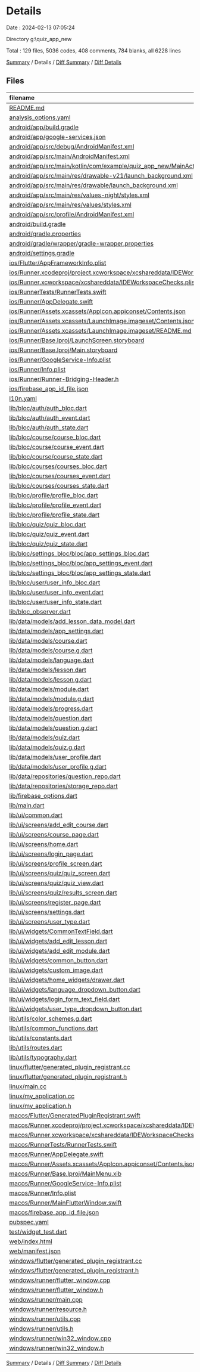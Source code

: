 # Details

Date : 2024-02-13 07:05:24

Directory g:\\quiz_app_new

Total : 129 files,  5036 codes, 408 comments, 784 blanks, all 6228 lines

[Summary](results.md) / Details / [Diff Summary](diff.md) / [Diff Details](diff-details.md)

## Files
| filename | language | code | comment | blank | total |
| :--- | :--- | ---: | ---: | ---: | ---: |
| [README.md](/README.md) | Markdown | 10 | 0 | 7 | 17 |
| [analysis_options.yaml](/analysis_options.yaml) | YAML | 3 | 22 | 4 | 29 |
| [android/app/build.gradle](/android/app/build.gradle) | Gradle | 52 | 5 | 12 | 69 |
| [android/app/google-services.json](/android/app/google-services.json) | JSON | 86 | 0 | 0 | 86 |
| [android/app/src/debug/AndroidManifest.xml](/android/app/src/debug/AndroidManifest.xml) | XML | 3 | 4 | 1 | 8 |
| [android/app/src/main/AndroidManifest.xml](/android/app/src/main/AndroidManifest.xml) | XML | 27 | 6 | 1 | 34 |
| [android/app/src/main/kotlin/com/example/quiz_app_new/MainActivity.kt](/android/app/src/main/kotlin/com/example/quiz_app_new/MainActivity.kt) | Kotlin | 4 | 0 | 3 | 7 |
| [android/app/src/main/res/drawable-v21/launch_background.xml](/android/app/src/main/res/drawable-v21/launch_background.xml) | XML | 4 | 7 | 2 | 13 |
| [android/app/src/main/res/drawable/launch_background.xml](/android/app/src/main/res/drawable/launch_background.xml) | XML | 4 | 7 | 2 | 13 |
| [android/app/src/main/res/values-night/styles.xml](/android/app/src/main/res/values-night/styles.xml) | XML | 9 | 9 | 1 | 19 |
| [android/app/src/main/res/values/styles.xml](/android/app/src/main/res/values/styles.xml) | XML | 9 | 9 | 1 | 19 |
| [android/app/src/profile/AndroidManifest.xml](/android/app/src/profile/AndroidManifest.xml) | XML | 3 | 4 | 1 | 8 |
| [android/build.gradle](/android/build.gradle) | Gradle | 26 | 0 | 5 | 31 |
| [android/gradle.properties](/android/gradle.properties) | Properties | 3 | 0 | 1 | 4 |
| [android/gradle/wrapper/gradle-wrapper.properties](/android/gradle/wrapper/gradle-wrapper.properties) | Properties | 5 | 0 | 1 | 6 |
| [android/settings.gradle](/android/settings.gradle) | Gradle | 24 | 0 | 6 | 30 |
| [ios/Flutter/AppFrameworkInfo.plist](/ios/Flutter/AppFrameworkInfo.plist) | XML | 26 | 0 | 1 | 27 |
| [ios/Runner.xcodeproj/project.xcworkspace/xcshareddata/IDEWorkspaceChecks.plist](/ios/Runner.xcodeproj/project.xcworkspace/xcshareddata/IDEWorkspaceChecks.plist) | XML | 8 | 0 | 1 | 9 |
| [ios/Runner.xcworkspace/xcshareddata/IDEWorkspaceChecks.plist](/ios/Runner.xcworkspace/xcshareddata/IDEWorkspaceChecks.plist) | XML | 8 | 0 | 1 | 9 |
| [ios/RunnerTests/RunnerTests.swift](/ios/RunnerTests/RunnerTests.swift) | Swift | 7 | 2 | 4 | 13 |
| [ios/Runner/AppDelegate.swift](/ios/Runner/AppDelegate.swift) | Swift | 12 | 0 | 2 | 14 |
| [ios/Runner/Assets.xcassets/AppIcon.appiconset/Contents.json](/ios/Runner/Assets.xcassets/AppIcon.appiconset/Contents.json) | JSON | 122 | 0 | 1 | 123 |
| [ios/Runner/Assets.xcassets/LaunchImage.imageset/Contents.json](/ios/Runner/Assets.xcassets/LaunchImage.imageset/Contents.json) | JSON | 23 | 0 | 1 | 24 |
| [ios/Runner/Assets.xcassets/LaunchImage.imageset/README.md](/ios/Runner/Assets.xcassets/LaunchImage.imageset/README.md) | Markdown | 3 | 0 | 2 | 5 |
| [ios/Runner/Base.lproj/LaunchScreen.storyboard](/ios/Runner/Base.lproj/LaunchScreen.storyboard) | XML | 36 | 1 | 1 | 38 |
| [ios/Runner/Base.lproj/Main.storyboard](/ios/Runner/Base.lproj/Main.storyboard) | XML | 25 | 1 | 1 | 27 |
| [ios/Runner/GoogleService-Info.plist](/ios/Runner/GoogleService-Info.plist) | XML | 30 | 0 | 0 | 30 |
| [ios/Runner/Info.plist](/ios/Runner/Info.plist) | XML | 49 | 0 | 1 | 50 |
| [ios/Runner/Runner-Bridging-Header.h](/ios/Runner/Runner-Bridging-Header.h) | C++ | 1 | 0 | 1 | 2 |
| [ios/firebase_app_id_file.json](/ios/firebase_app_id_file.json) | JSON | 7 | 0 | 0 | 7 |
| [l10n.yaml](/l10n.yaml) | YAML | 3 | 0 | 0 | 3 |
| [lib/bloc/auth/auth_bloc.dart](/lib/bloc/auth/auth_bloc.dart) | Dart | 167 | 6 | 16 | 189 |
| [lib/bloc/auth/auth_event.dart](/lib/bloc/auth/auth_event.dart) | Dart | 12 | 0 | 8 | 20 |
| [lib/bloc/auth/auth_state.dart](/lib/bloc/auth/auth_state.dart) | Dart | 21 | 0 | 14 | 35 |
| [lib/bloc/course/course_bloc.dart](/lib/bloc/course/course_bloc.dart) | Dart | 36 | 1 | 8 | 45 |
| [lib/bloc/course/course_event.dart](/lib/bloc/course/course_event.dart) | Dart | 8 | 0 | 5 | 13 |
| [lib/bloc/course/course_state.dart](/lib/bloc/course/course_state.dart) | Dart | 10 | 0 | 9 | 19 |
| [lib/bloc/courses/courses_bloc.dart](/lib/bloc/courses/courses_bloc.dart) | Dart | 164 | 3 | 26 | 193 |
| [lib/bloc/courses/courses_event.dart](/lib/bloc/courses/courses_event.dart) | Dart | 27 | 0 | 15 | 42 |
| [lib/bloc/courses/courses_state.dart](/lib/bloc/courses/courses_state.dart) | Dart | 18 | 0 | 15 | 33 |
| [lib/bloc/profile/profile_bloc.dart](/lib/bloc/profile/profile_bloc.dart) | Dart | 54 | 0 | 10 | 64 |
| [lib/bloc/profile/profile_event.dart](/lib/bloc/profile/profile_event.dart) | Dart | 9 | 0 | 3 | 12 |
| [lib/bloc/profile/profile_state.dart](/lib/bloc/profile/profile_state.dart) | Dart | 26 | 0 | 9 | 35 |
| [lib/bloc/quiz/quiz_bloc.dart](/lib/bloc/quiz/quiz_bloc.dart) | Dart | 65 | 3 | 15 | 83 |
| [lib/bloc/quiz/quiz_event.dart](/lib/bloc/quiz/quiz_event.dart) | Dart | 12 | 0 | 7 | 19 |
| [lib/bloc/quiz/quiz_state.dart](/lib/bloc/quiz/quiz_state.dart) | Dart | 21 | 0 | 9 | 30 |
| [lib/bloc/settings_bloc/bloc/app_settings_bloc.dart](/lib/bloc/settings_bloc/bloc/app_settings_bloc.dart) | Dart | 55 | 0 | 17 | 72 |
| [lib/bloc/settings_bloc/bloc/app_settings_event.dart](/lib/bloc/settings_bloc/bloc/app_settings_event.dart) | Dart | 9 | 0 | 6 | 15 |
| [lib/bloc/settings_bloc/bloc/app_settings_state.dart](/lib/bloc/settings_bloc/bloc/app_settings_state.dart) | Dart | 24 | 0 | 7 | 31 |
| [lib/bloc/user/user_info_bloc.dart](/lib/bloc/user/user_info_bloc.dart) | Dart | 58 | 1 | 13 | 72 |
| [lib/bloc/user/user_info_event.dart](/lib/bloc/user/user_info_event.dart) | Dart | 4 | 0 | 3 | 7 |
| [lib/bloc/user/user_info_state.dart](/lib/bloc/user/user_info_state.dart) | Dart | 11 | 1 | 8 | 20 |
| [lib/bloc_observer.dart](/lib/bloc_observer.dart) | Dart | 24 | 0 | 4 | 28 |
| [lib/data/models/add_lesson_data_model.dart](/lib/data/models/add_lesson_data_model.dart) | Dart | 14 | 0 | 7 | 21 |
| [lib/data/models/app_settings.dart](/lib/data/models/app_settings.dart) | Dart | 27 | 0 | 6 | 33 |
| [lib/data/models/course.dart](/lib/data/models/course.dart) | Dart | 36 | 0 | 12 | 48 |
| [lib/data/models/course.g.dart](/lib/data/models/course.g.dart) | Dart | 26 | 4 | 7 | 37 |
| [lib/data/models/language.dart](/lib/data/models/language.dart) | Dart | 33 | 0 | 10 | 43 |
| [lib/data/models/lesson.dart](/lib/data/models/lesson.dart) | Dart | 34 | 0 | 8 | 42 |
| [lib/data/models/lesson.g.dart](/lib/data/models/lesson.g.dart) | Dart | 24 | 4 | 7 | 35 |
| [lib/data/models/module.dart](/lib/data/models/module.dart) | Dart | 31 | 0 | 8 | 39 |
| [lib/data/models/module.g.dart](/lib/data/models/module.g.dart) | Dart | 20 | 4 | 7 | 31 |
| [lib/data/models/progress.dart](/lib/data/models/progress.dart) | Dart | 5 | 2 | 2 | 9 |
| [lib/data/models/question.dart](/lib/data/models/question.dart) | Dart | 53 | 0 | 10 | 63 |
| [lib/data/models/question.g.dart](/lib/data/models/question.g.dart) | Dart | 41 | 4 | 9 | 54 |
| [lib/data/models/quiz.dart](/lib/data/models/quiz.dart) | Dart | 52 | 0 | 10 | 62 |
| [lib/data/models/quiz.g.dart](/lib/data/models/quiz.g.dart) | Dart | 29 | 4 | 5 | 38 |
| [lib/data/models/user_profile.dart](/lib/data/models/user_profile.dart) | Dart | 84 | 0 | 13 | 97 |
| [lib/data/models/user_profile.g.dart](/lib/data/models/user_profile.g.dart) | Dart | 28 | 4 | 7 | 39 |
| [lib/data/repositories/question_repo.dart](/lib/data/repositories/question_repo.dart) | Dart | 22 | 0 | 4 | 26 |
| [lib/data/repositories/storage_repo.dart](/lib/data/repositories/storage_repo.dart) | Dart | 21 | 0 | 3 | 24 |
| [lib/firebase_options.dart](/lib/firebase_options.dart) | Dart | 64 | 12 | 6 | 82 |
| [lib/main.dart](/lib/main.dart) | Dart | 69 | 0 | 5 | 74 |
| [lib/ui/common.dart](/lib/ui/common.dart) | Dart | 3 | 0 | 2 | 5 |
| [lib/ui/screens/add_edit_course.dart](/lib/ui/screens/add_edit_course.dart) | Dart | 118 | 4 | 5 | 127 |
| [lib/ui/screens/course_page.dart](/lib/ui/screens/course_page.dart) | Dart | 94 | 0 | 5 | 99 |
| [lib/ui/screens/home.dart](/lib/ui/screens/home.dart) | Dart | 105 | 1 | 6 | 112 |
| [lib/ui/screens/login_page.dart](/lib/ui/screens/login_page.dart) | Dart | 117 | 2 | 3 | 122 |
| [lib/ui/screens/profile_screen.dart](/lib/ui/screens/profile_screen.dart) | Dart | 81 | 1 | 4 | 86 |
| [lib/ui/screens/quiz/quiz_screen.dart](/lib/ui/screens/quiz/quiz_screen.dart) | Dart | 0 | 0 | 1 | 1 |
| [lib/ui/screens/quiz/quiz_view.dart](/lib/ui/screens/quiz/quiz_view.dart) | Dart | 0 | 42 | 1 | 43 |
| [lib/ui/screens/quiz/results_screen.dart](/lib/ui/screens/quiz/results_screen.dart) | Dart | 0 | 0 | 1 | 1 |
| [lib/ui/screens/register_page.dart](/lib/ui/screens/register_page.dart) | Dart | 174 | 9 | 5 | 188 |
| [lib/ui/screens/settings.dart](/lib/ui/screens/settings.dart) | Dart | 30 | 0 | 4 | 34 |
| [lib/ui/screens/user_type.dart](/lib/ui/screens/user_type.dart) | Dart | 69 | 0 | 4 | 73 |
| [lib/ui/widgets/CommonTextField.dart](/lib/ui/widgets/CommonTextField.dart) | Dart | 40 | 0 | 4 | 44 |
| [lib/ui/widgets/add_edit_lesson.dart](/lib/ui/widgets/add_edit_lesson.dart) | Dart | 62 | 0 | 4 | 66 |
| [lib/ui/widgets/add_edit_module.dart](/lib/ui/widgets/add_edit_module.dart) | Dart | 89 | 0 | 6 | 95 |
| [lib/ui/widgets/common_button.dart](/lib/ui/widgets/common_button.dart) | Dart | 23 | 0 | 4 | 27 |
| [lib/ui/widgets/custom_image.dart](/lib/ui/widgets/custom_image.dart) | Dart | 40 | 0 | 4 | 44 |
| [lib/ui/widgets/home_widgets/drawer.dart](/lib/ui/widgets/home_widgets/drawer.dart) | Dart | 49 | 2 | 4 | 55 |
| [lib/ui/widgets/language_dropdown_button.dart](/lib/ui/widgets/language_dropdown_button.dart) | Dart | 48 | 0 | 5 | 53 |
| [lib/ui/widgets/login_form_text_field.dart](/lib/ui/widgets/login_form_text_field.dart) | Dart | 60 | 1 | 4 | 65 |
| [lib/ui/widgets/user_type_dropdown_button.dart](/lib/ui/widgets/user_type_dropdown_button.dart) | Dart | 46 | 0 | 5 | 51 |
| [lib/utils/color_schemes.g.dart](/lib/utils/color_schemes.g.dart) | Dart | 67 | 0 | 3 | 70 |
| [lib/utils/common_functions.dart](/lib/utils/common_functions.dart) | Dart | 133 | 7 | 22 | 162 |
| [lib/utils/constants.dart](/lib/utils/constants.dart) | Dart | 5 | 0 | 2 | 7 |
| [lib/utils/routes.dart](/lib/utils/routes.dart) | Dart | 101 | 4 | 9 | 114 |
| [lib/utils/typography.dart](/lib/utils/typography.dart) | Dart | 83 | 0 | 1 | 84 |
| [linux/flutter/generated_plugin_registrant.cc](/linux/flutter/generated_plugin_registrant.cc) | C++ | 3 | 4 | 5 | 12 |
| [linux/flutter/generated_plugin_registrant.h](/linux/flutter/generated_plugin_registrant.h) | C++ | 5 | 5 | 6 | 16 |
| [linux/main.cc](/linux/main.cc) | C++ | 5 | 0 | 2 | 7 |
| [linux/my_application.cc](/linux/my_application.cc) | C++ | 74 | 11 | 20 | 105 |
| [linux/my_application.h](/linux/my_application.h) | C++ | 7 | 7 | 5 | 19 |
| [macos/Flutter/GeneratedPluginRegistrant.swift](/macos/Flutter/GeneratedPluginRegistrant.swift) | Swift | 20 | 3 | 4 | 27 |
| [macos/Runner.xcodeproj/project.xcworkspace/xcshareddata/IDEWorkspaceChecks.plist](/macos/Runner.xcodeproj/project.xcworkspace/xcshareddata/IDEWorkspaceChecks.plist) | XML | 8 | 0 | 1 | 9 |
| [macos/Runner.xcworkspace/xcshareddata/IDEWorkspaceChecks.plist](/macos/Runner.xcworkspace/xcshareddata/IDEWorkspaceChecks.plist) | XML | 8 | 0 | 1 | 9 |
| [macos/RunnerTests/RunnerTests.swift](/macos/RunnerTests/RunnerTests.swift) | Swift | 7 | 2 | 4 | 13 |
| [macos/Runner/AppDelegate.swift](/macos/Runner/AppDelegate.swift) | Swift | 8 | 0 | 2 | 10 |
| [macos/Runner/Assets.xcassets/AppIcon.appiconset/Contents.json](/macos/Runner/Assets.xcassets/AppIcon.appiconset/Contents.json) | JSON | 68 | 0 | 1 | 69 |
| [macos/Runner/Base.lproj/MainMenu.xib](/macos/Runner/Base.lproj/MainMenu.xib) | XML | 343 | 0 | 1 | 344 |
| [macos/Runner/GoogleService-Info.plist](/macos/Runner/GoogleService-Info.plist) | XML | 30 | 0 | 0 | 30 |
| [macos/Runner/Info.plist](/macos/Runner/Info.plist) | XML | 32 | 0 | 1 | 33 |
| [macos/Runner/MainFlutterWindow.swift](/macos/Runner/MainFlutterWindow.swift) | Swift | 12 | 0 | 4 | 16 |
| [macos/firebase_app_id_file.json](/macos/firebase_app_id_file.json) | JSON | 7 | 0 | 0 | 7 |
| [pubspec.yaml](/pubspec.yaml) | YAML | 46 | 53 | 14 | 113 |
| [test/widget_test.dart](/test/widget_test.dart) | Dart | 15 | 10 | 7 | 32 |
| [web/index.html](/web/index.html) | HTML | 38 | 16 | 6 | 60 |
| [web/manifest.json](/web/manifest.json) | JSON | 35 | 0 | 1 | 36 |
| [windows/flutter/generated_plugin_registrant.cc](/windows/flutter/generated_plugin_registrant.cc) | C++ | 15 | 4 | 5 | 24 |
| [windows/flutter/generated_plugin_registrant.h](/windows/flutter/generated_plugin_registrant.h) | C++ | 5 | 5 | 6 | 16 |
| [windows/runner/flutter_window.cpp](/windows/runner/flutter_window.cpp) | C++ | 49 | 7 | 16 | 72 |
| [windows/runner/flutter_window.h](/windows/runner/flutter_window.h) | C++ | 20 | 5 | 9 | 34 |
| [windows/runner/main.cpp](/windows/runner/main.cpp) | C++ | 30 | 4 | 10 | 44 |
| [windows/runner/resource.h](/windows/runner/resource.h) | C++ | 9 | 6 | 2 | 17 |
| [windows/runner/utils.cpp](/windows/runner/utils.cpp) | C++ | 54 | 2 | 10 | 66 |
| [windows/runner/utils.h](/windows/runner/utils.h) | C++ | 8 | 6 | 6 | 20 |
| [windows/runner/win32_window.cpp](/windows/runner/win32_window.cpp) | C++ | 210 | 24 | 55 | 289 |
| [windows/runner/win32_window.h](/windows/runner/win32_window.h) | C++ | 48 | 31 | 24 | 103 |

[Summary](results.md) / Details / [Diff Summary](diff.md) / [Diff Details](diff-details.md)